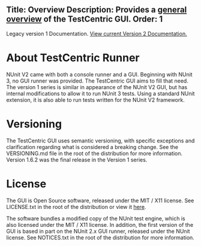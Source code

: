 Title: Overview
Description: Provides a <a href="overview">general overview</a> of the TestCentric GUI.
Order: 1
---
<div class="notice">
    Legacy version 1 Documentation. <a href="/testcentric-gui">View current Version 2 Documentation.</a>
</div>

# About TestCentric Runner

NUnit V2 came with both a console runner and a GUI. Beginning with NUnit 3, no GUI runner was provided. The TestCentric GUI aims to fill that need. The version 1 series is similar in appearance of the NUnit V2 GUI, but has internal modifications to allow it to run NUnit 3 tests. Using a standard NUnit extension, it is also able to run tests written for the NUnit V2 framework.

# Versioning

The TestCentric GUI uses semantic versioning, with specific exceptions and clarification regarding what is considered a breaking change. See the VERSIONING.md file in the root of the distribution for more information. Version 1.6.2 was the final release in the Version 1 series.

# License

The GUI is Open Source software, released under the MIT / X11 license. See LICENSE.txt in the root of the distribution or view it [here](/testcentric-gui/docs/license.html).

The software bundles a modified copy of the NUnit test engine, which is also licensed under the MIT / X11 license. In addition, the first version of the GUI is based in part on the NUnit 2.x GUI runner, released under the NUnit license. See NOTICES.txt in the root of the distribution for more information.
